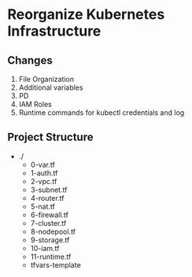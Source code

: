 # Reorganize Kubernetes Infrastructure

## Changes
1) File Organization
2) Additional variables
3) PD
4) IAM Roles
5) Runtime commands for kubectl credentials and log


## Project Structure

- ./
    - 0-var.tf
    - 1-auth.tf
    - 2-vpc.tf
    - 3-subnet.tf
    - 4-router.tf
    - 5-nat.tf
    - 6-firewall.tf
    - 7-cluster.tf
    - 8-nodepool.tf
    - 9-storage.tf
    - 10-iam.tf
    - 11-runtime.tf
    - tfvars-template
    